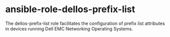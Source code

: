 # ansible-role-dellos-prefix-list
The dellos-prefix-list role facilitates the configuration of prefix list attributes in devices running Dell EMC Networking Operating Systems.
